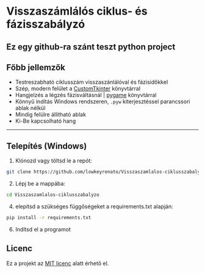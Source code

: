 # Visszaszámlálós ciklus- és fázisszabályzó

Ez egy github-ra szánt teszt python project
---

## Főbb jellemzők

- Testreszabható ciklusszám visszaszánlálóval és fázisidőkkel  
- Szép, modern felület a [CustomTkinter](https://github.com/TomSchimansky/CustomTkinter) könyvtárral  
- Hangjelzés a légzés fázisváltásnál | [pygame](https://github.com/pygame/pygame) könyvtárral
- Könnyű indítás Windows rendszeren, `.pyw` kiterjesztéssel parancssori ablak nélkül  
- Mindig felülre állítható ablak
- Ki-Be kapcsolható hang  

---

## Telepítés (Windows)

1. Klónozd vagy töltsd le a repót:

```bash
git clone https://github.com/lowkeyrenato/Visszaszamlalos-ciklusszabalyzo.git
```
2. Lépj be a mappába:
```bash
cd Visszaszamlalos-ciklusszabalyzo
```
4. elepítsd a szükséges függőségeket a requirements.txt alapján:
```bash
pip install -r requirements.txt
```
6. Indítsd el a programot

## Licenc

Ez a projekt az [MIT licenc](./LICENSE) alatt érhető el.
